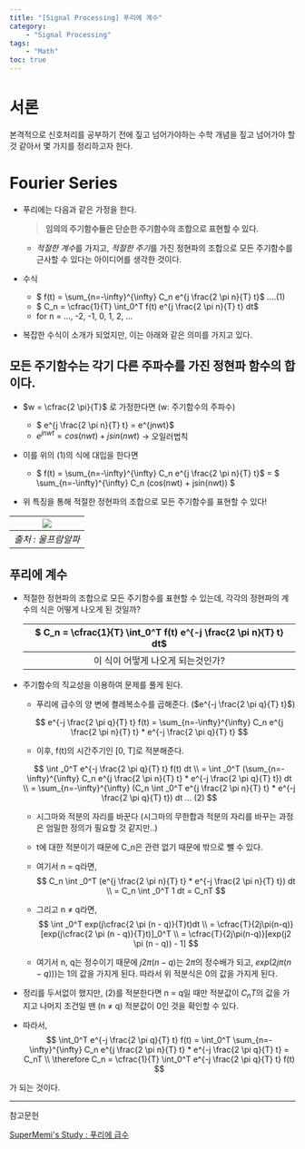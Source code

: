 ```yaml
---
title: "[Signal Processing] 푸리에 계수"
category:
    - "Signal Processing"
tags:
    - "Math"
toc: true
---
```

# 서론
본격적으로 신호처리를 공부하기 전에 짚고 넘어가야하는 수학 개념을 짚고 넘어가야 할 것 같아서 몇 가지를 정리하고자 한다.

# Fourier Series
* 푸리에는 다음과 같은 가정을 한다.
    > **임의의 주기함수들은 단순한 주기함수의 조합으로 표현할 수 있다.**
    * *적절한 계수*를 가지고, *적절한 주기*를 가진 정현파의 조합으로 모든 주기함수를 근사할 수 있다는 아이디어를 생각한 것이다.

* 수식
    * $ f(t) = \sum_{n=-\infty}^{\infty} C_n e^{j \frac{2 \pi n}{T} t}$ ....(1)
    * $ C_n = \cfrac{1}{T} \int_0^T f(t) e^{j \frac{2 \pi n}{T} t} dt$
    * for n = ..., -2, -1, 0, 1, 2, ...

* 복잡한 수식이 소개가 되었지만, 이는 아래와 같은 의미를 가지고 있다.

## 모든 주기함수는 각기 다른 주파수를 가진 정현파 함수의 합이다.

* $w = \cfrac{2 \pi}{T}$ 로 가정한다면 (w: 주기함수의 주파수)
    * $ e^{j \frac{2 \pi n}{T} t} = e^{jnwt}$
    * $e^{jnwt} = cos(nwt) + jsin(nwt)$ -> 오일러법칙

* 이를 위의 (1)의 식에 대입을 한다면
    * $ f(t) = \sum_{n=-\infty}^{\infty} C_n e^{j \frac{2 \pi n}{T} t}$  = $ \sum_{n=-\infty}^{\infty} C_n (cos(nwt) + jsin(nwt)) $

* 위 특징을 통해 적절한 정현파의 조합으로 모든 주기함수를 표현할 수 있다!

|![](https://mathworld.wolfram.com/images/eps-svg/FourierSeriesExamples_1200.svg)|
|:--:|
| *출처 : 울프람알파*|

## 푸리에 계수
* 적절한 정현파의 조합으로 모든 주기함수를 표현할 수 있는데, 각각의 정현파의 계수의 식은 어떻게 나오게 된 것일까?

    | $ C_n = \cfrac{1}{T} \int_0^T f(t) e^{-j \frac{2 \pi n}{T} t} dt$|
    |:---:|
    |이 식이 어떻게 나오게 되는것인가?|

* 주기함수의 직교성을 이용하여 문제를 풀게 된다.
    * 푸리에 급수의 양 변에 켤레복소수를 곱해준다. ($e^{-j \frac{2 \pi q}{T} t}$)

    $$ e^{-j \frac{2 \pi q}{T} t} f(t) = \sum_{n=-\infty}^{\infty} C_n e^{j \frac{2 \pi n}{T} t} * e^{-j \frac{2 \pi q}{T} t} $$
    * 이후, f(t)의 시간주기인 [0, T]로 적분해준다.

    $$ 
    \int _0^T e^{-j \frac{2 \pi q}{T} t} f(t) dt 
    \\ = \int _0^T (\sum_{n=-\infty}^{\infty} C_n e^{j \frac{2 \pi n}{T} t} * e^{-j \frac{2 \pi q}{T} t}) dt 
    \\ = \sum_{n=-\infty}^{\infty} (C_n \int _0^T  e^{j \frac{2 \pi n}{T} t} * e^{-j \frac{2 \pi q}{T} t}) dt ... (2)
    $$

    * 시그마와 적분의 자리를 바꾼다 (시그마의 무한합과 적분의 자리를 바꾸는 과정은 엄밀한 정의가 필요할 것 같지만..)
    * t에 대한 적분이기 때문에 C_n은 관련 없기 때문에 밖으로 뺄 수 있다.

    * 여기서 n = q라면,
    $$ 
    C_n \int _0^T  (e^{j \frac{2 \pi n}{T} t} * e^{-j \frac{2 \pi n}{T} t}) dt
    \\ = C_n \int _0^T  1 dt = C_nT
    $$
    
    * 그리고 n $\neq$ q라면,
    $$
    \int _0^T exp(j\cfrac{2 \pi (n - q)}{T}t)dt
    \\ = \cfrac{T}{2j\pi(n-q)}[exp(j\cfrac{2 \pi (n - q)}{T}t)]_0^T
    \\ = \cfrac{T}{2j\pi(n-q)}[exp(j2 \pi (n - q)) - 1]
    $$
    * 여기서 n, q는 정수이기 때문에 $j2 \pi (n - q)$는 $2 \pi$의 정수배가 되고, $exp(2j\pi(n-q)))$는 1의 값을 가지게 된다.  따라서 위 적분식은 0의 값을 가지게 된다.

* 정리를 두서없이 했지만, (2)를 적분한다면 n = q일 때만 적분값이 $C_nT$의 값을 가지고 나머지 조건일 땐 (n $\neq$ q) 적분값이 0인 것을 확인할 수 있다.
* 따라서,
$$ 
\int_0^T e^{-j \frac{2 \pi q}{T} t} f(t) 
= \int_0^T \sum_{n=-\infty}^{\infty} C_n e^{j \frac{2 \pi n}{T} t} * e^{-j \frac{2 \pi q}{T} t}
= C_nT
\\
\therefore C_n = \cfrac{1}{T} \int_0^T e^{-j \frac{2 \pi q}{T} t} f(t) 
$$

가 되는 것이다.

----
참고문헌

[SuperMemi's Study : 푸리에 급수](https://supermemi.tistory.com/95?category=837542)